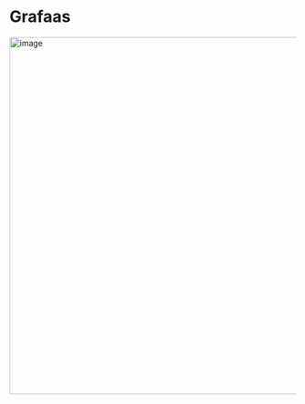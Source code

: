 # Grafaas
<img width="12227" height="628" alt="image" src="https://github.com/user-attachments/assets/b7f66c8d-ae21-4266-bdda-859638199a92" />
